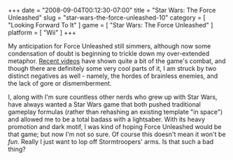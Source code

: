 +++
date = "2008-09-04T00:12:30-07:00"
title = "Star Wars: The Force Unleashed"
slug = "star-wars-the-force-unleashed-10"
category = [ "Looking Forward To It" ]
game = [ "Star Wars: The Force Unleashed" ]
platform = [ "Wii" ]
+++

My anticipation for Force Unleashed still simmers, although now some condensation of doubt is beginning to trickle down my over-extended metaphor.  <a href="http://www.gametrailers.com/game/3067.html">Recent videos</a> have shown quite a bit of the game's combat, and though there are definitely some very cool parts of it, I am struck by two distinct negatives as well - namely, the hordes of brainless enemies, and the lack of gore or dismemberment.

I, along with I'm sure countless other nerds who grew up with Star Wars, have always wanted a Star Wars game that both pushed traditional gameplay formulas (rather than rehashing an existing template "in space") and allowed me to be a total badass with a lightsaber.  With its heavy promotion and dark motif, I was kind of hoping Force Unleashed would be that game; but now I'm not so sure.  Of course this doesn't mean it won't be <i>fun</i>.  Really I just want to lop off Stormtroopers' arms.  Is that such a bad thing?